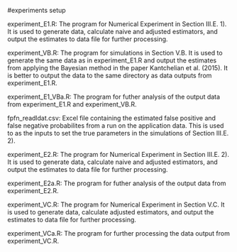 #experiments setup


experiment_E1.R: 
The program for Numerical Experiment in Section III.E. 1). It is used to generate data, calculate naive and adjusted estimators, and output the estimates to data file for further processing.

experiment_VB.R:
The program for simulations in Section V.B. It is used to generate the same data as in experiment_E1.R and output the estimates from applying the Bayesian method in the paper Kantchelian et al. (2015). It is better to output the data to the same directory as data outputs from experiment_E1.R.  

experiment_E1_VBa.R:
The program for futher analysis of the output data from experiment_E1.R and experiment_VB.R.

fpfn_readldat.csv:
Excel file containing the estimated false positive and false negative probabilites from a run on the application data. This is used to as the inputs to set the true parameters in the simulations of Section III.E. 2).

experiment_E2.R: 
The program for Numerical Experiment in Section III.E. 2). It is used to generate data, calculate naive and adjusted estimators, and output the estimates to data file for further processing. 

experiment_E2a.R:
The program for futher analysis of the output data from experiment_E2.R.

experiment_VC.R:
The program for Numerical Experiment in Section V.C. It is used to generate data, calculate adjusted estimators, and output the estimates to data file for further processing. 

experiment_VCa.R:
The program for further processing the data output from experiment_VC.R.
